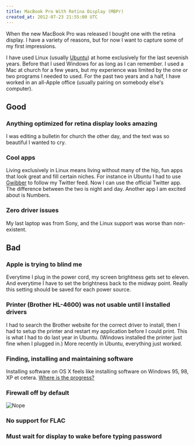 ```yaml
---
title: MacBook Pro With Retina Display (MBPr)
created_at: 2012-07-23 21:55:00 UTC
---
```


When the new MacBook Pro was released I bought one with the retina display. I have a variety of reasons, but for now I want to capture some of my first impressions.

I have used Linux (usually [Ubuntu](http://www.ubuntu.com/)) at home exclusively for the last sevenish years. Before that I used Windows for as long as I can remember. I used a Mac at church for a few years, but my experience was limited by the one or two programs I needed to used. For the past two years and a half, I have worked in an all-Apple office (usually pairing on somebody else's computer).

## Good

### Anything optimized for retina display looks amazing

I was editing a bulletin for church the other day, and the text was so beautiful I wanted to cry.

### Cool apps

Living exclusively in Linux means living without many of the hip, fun apps that look great and fill certain niches. For instance in Ubuntu I had to use [Gwibber](http://gwibber.com/) to follow my Twitter feed. Now I can use the official Twitter app. The difference between the two is night and day. Another app I am excited about is Numbers.

### Zero driver issues

My last laptop was from Sony, and the Linux support was worse than non-existent.

## Bad

### Apple is trying to blind me

Everytime I plug in the power cord, my screen brightness gets set to eleven. And everytime I have to set the brightness back to the midway point. Really this setting should be saved for each power source.

### Printer (Brother HL-4600) was not usable until I installed drivers

I had to search the Brother website for the correct driver to install, then I had to setup the printer and restart my application before I could print. This is what I had to do last year in Ubuntu. (Windows installed the printer just fine when I plugged in.) More recently in Ubuntu, everything just worked.

### Finding, installing and maintaining software

Installing software on OS X feels like installing software on Windows 95, 98, XP et cetera. [Where is the progress?](/2012/07/23/osx-software)

### Firewall off by default

![Nope](http://i247.photobucket.com/albums/gg148/blot_/blot2/NOPE.gif)

### No support for FLAC

### Must wait for display to wake before typing password
